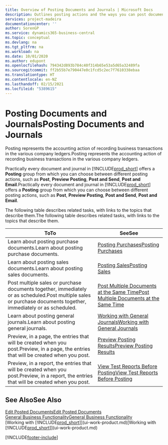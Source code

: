```yaml
---
title: Overview of Posting Documents and Journals | Microsoft Docs
description: Outlines posting actions and the ways you can post documents and journals.
services: project-madeira
documentationcenter: ''
author: SorenGP
ms.service: dynamics365-business-central
ms.topic: conceptual
ms.devlang: na
ms.tgt_pltfrm: na
ms.workload: na
ms.date: 10/01/2020
ms.author: edupont
ms.openlocfilehash: 794342d893b784c40f314b65e53a5d65a32489fa
ms.sourcegitcommit: ff2b55b7e790447e0c1fcd5c2ec7f7610338ebaa
ms.translationtype: HT
ms.contentlocale: en-NZ
ms.lasthandoff: 02/15/2021
ms.locfileid: "5389615"
---
```

# <a name="posting-documents-and-journals"></a><span data-ttu-id="5edb2-103">Posting Documents and Journals</span><span class="sxs-lookup"><span data-stu-id="5edb2-103">Posting Documents and Journals</span></span>
<span data-ttu-id="5edb2-104">Posting represents the accounting action of recording business transactions in the various company ledgers.</span><span class="sxs-lookup"><span data-stu-id="5edb2-104">Posting represents the accounting action of recording business transactions in the various company ledgers.</span></span>

<span data-ttu-id="5edb2-105">Practically every document and journal in [!INCLUDE[prod_short](includes/prod_short.md)] offers a **Posting** group from which you can choose between different posting actions, such as **Post**, **Preview Posting**, **Post and Send**, **Post and Email**.</span><span class="sxs-lookup"><span data-stu-id="5edb2-105">Practically every document and journal in [!INCLUDE[prod_short](includes/prod_short.md)] offers a **Posting** group from which you can choose between different posting actions, such as **Post**, **Preview Posting**, **Post and Send**, **Post and Email**.</span></span>

<span data-ttu-id="5edb2-106">The following table describes related tasks, with links to the topics that describe them.</span><span class="sxs-lookup"><span data-stu-id="5edb2-106">The following table describes related tasks, with links to the topics that describe them.</span></span>

| <span data-ttu-id="5edb2-107">To</span><span class="sxs-lookup"><span data-stu-id="5edb2-107">To</span></span> | <span data-ttu-id="5edb2-108">See</span><span class="sxs-lookup"><span data-stu-id="5edb2-108">See</span></span> |
| --- | --- |
| <span data-ttu-id="5edb2-109">Learn about posting purchase documents.</span><span class="sxs-lookup"><span data-stu-id="5edb2-109">Learn about posting purchase documents.</span></span> |[<span data-ttu-id="5edb2-110">Posting Purchases</span><span class="sxs-lookup"><span data-stu-id="5edb2-110">Posting Purchases</span></span>](ui-post-purchases.md) |
| <span data-ttu-id="5edb2-111">Learn about posting sales documents.</span><span class="sxs-lookup"><span data-stu-id="5edb2-111">Learn about posting sales documents.</span></span> |[<span data-ttu-id="5edb2-112">Posting Sales</span><span class="sxs-lookup"><span data-stu-id="5edb2-112">Posting Sales</span></span>](ui-post-sales.md) |
| <span data-ttu-id="5edb2-113">Post multiple sales or purchase documents together, immediately or as scheduled.</span><span class="sxs-lookup"><span data-stu-id="5edb2-113">Post multiple sales or purchase documents together, immediately or as scheduled.</span></span>|[<span data-ttu-id="5edb2-114">Post Multiple Documents at the Same Time</span><span class="sxs-lookup"><span data-stu-id="5edb2-114">Post Multiple Documents at the Same Time</span></span>](ui-batch-posting.md)|
| <span data-ttu-id="5edb2-115">Learn about posting general journals.</span><span class="sxs-lookup"><span data-stu-id="5edb2-115">Learn about posting general journals.</span></span> |[<span data-ttu-id="5edb2-116">Working with General Journals</span><span class="sxs-lookup"><span data-stu-id="5edb2-116">Working with General Journals</span></span>](ui-work-general-journals.md) |
| <span data-ttu-id="5edb2-117">Preview, in a page, the entries that will be created when you post.</span><span class="sxs-lookup"><span data-stu-id="5edb2-117">Preview, in a page, the entries that will be created when you post.</span></span> |[<span data-ttu-id="5edb2-118">Preview Posting Results</span><span class="sxs-lookup"><span data-stu-id="5edb2-118">Preview Posting Results</span></span>](ui-how-preview-post-results.md) |
| <span data-ttu-id="5edb2-119">Preview, in a report, the entries that will be created when you post.</span><span class="sxs-lookup"><span data-stu-id="5edb2-119">Preview, in a report, the entries that will be created when you post.</span></span> |[<span data-ttu-id="5edb2-120">View Test Reports Before Posting</span><span class="sxs-lookup"><span data-stu-id="5edb2-120">View Test Reports Before Posting</span></span>](ui-how-view-test-reports-posting.md) |

## <a name="see-also"></a><span data-ttu-id="5edb2-121">See Also</span><span class="sxs-lookup"><span data-stu-id="5edb2-121">See Also</span></span>
[<span data-ttu-id="5edb2-122">Edit Posted Documents</span><span class="sxs-lookup"><span data-stu-id="5edb2-122">Edit Posted Documents</span></span>](across-edit-posted-document.md)  
[<span data-ttu-id="5edb2-123">General Business Functionality</span><span class="sxs-lookup"><span data-stu-id="5edb2-123">General Business Functionality</span></span>](ui-across-business-areas.md)  
<span data-ttu-id="5edb2-124">[Working with [!INCLUDE[prod_short](includes/prod_short.md)]](ui-work-product.md)</span><span class="sxs-lookup"><span data-stu-id="5edb2-124">[Working with [!INCLUDE[prod_short](includes/prod_short.md)]](ui-work-product.md)</span></span>


[!INCLUDE[footer-include](includes/footer-banner.md)]